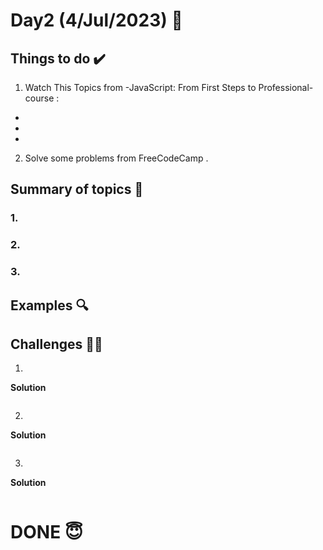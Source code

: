 #  Day2 (4/Jul/2023) 🚀

## Things to do ✔️

1. Watch This Topics from -JavaScript: From First Steps to Professional- course :
  -  
  - 
  - 
2. Solve some problems from FreeCodeCamp .
  

## Summary of topics 📝

### 1. 

### 2. 

### 3. 

## Examples 🔍

## Challenges 💪🏽

1.

**Solution**

```
```

2.

**Solution**

```
```

3.

**Solution**

```
```

# DONE 😇
